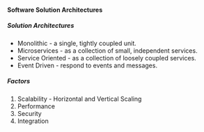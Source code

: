 #### Software Solution Architectures 

##### Solution Architectures 
- Monolithic - a single, tightly coupled unit. 
- Microservices - as a collection of small, independent services. 
- Service Oriented - as a collection of loosely coupled services. 
- Event Driven - respond to events and messages. 

##### Factors
1. Scalability - Horizontal and Vertical Scaling 
2. Performance 
3. Security 
4. Integration  
